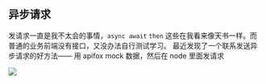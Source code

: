 ## 异步请求

发请求一直是我不太会的事情，`async await` `then` 这些在我看来像天书一样。而普通的业务前端没有接口，又没办法自行测试学习。
最近发现了一个联系发送异步请求的好方法—— 用 apifox mock 数据，然后在 node 里面发请求

![](https://p5.music.126.net/obj/wo3DlcOGw6DClTvDisK1/25599243657/b602/01fd/a082/ffd24127d9ddf0499296bd022e390726.png)


